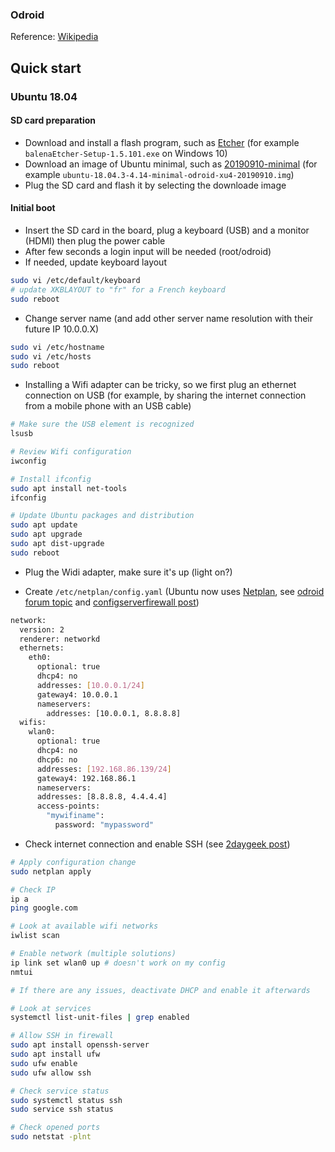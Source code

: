 ### Odroid

Reference: [Wikipedia](https://en.wikipedia.org/wiki/ODROID)

## Quick start

### Ubuntu 18.04

#### SD card preparation

- Download and install a flash program, such as [Etcher](https://www.balena.io/etcher/) (for example `balenaEtcher-Setup-1.5.101.exe` on Windows 10)
- Download an image of Ubuntu minimal, such as [20190910-minimal](https://wiki.odroid.com/odroid-xu4/os_images/linux/ubuntu_4.14/20190910-minimal) (for example `ubuntu-18.04.3-4.14-minimal-odroid-xu4-20190910.img`)
- Plug the SD card and flash it by selecting the downloade image

#### Initial boot

- Insert the SD card in the board, plug a keyboard (USB) and a monitor (HDMI) then plug the power cable
- After few seconds a login input will be needed (root/odroid)
- If needed, update keyboard layout

```bash
sudo vi /etc/default/keyboard
# update XKBLAYOUT to "fr" for a French keyboard
sudo reboot
```

- Change server name (and add other server name resolution with their future IP 10.0.0.X)

```bash
sudo vi /etc/hostname
sudo vi /etc/hosts
sudo reboot
```

- Installing a Wifi adapter can be tricky, so we first plug an ethernet connection on USB (for example, by sharing the internet connection from a mobile phone with an USB cable)

```bash
# Make sure the USB element is recognized
lsusb

# Review Wifi configuration
iwconfig

# Install ifconfig
sudo apt install net-tools
ifconfig

# Update Ubuntu packages and distribution
sudo apt update
sudo apt upgrade
sudo apt dist-upgrade
sudo reboot
```

- Plug the Widi adapter, make sure it's up (light on?)

- Create `/etc/netplan/config.yaml` (Ubuntu now uses [Netplan](https://netplan.io/), see [odroid forum topic](https://forum.odroid.com/viewtopic.php?t=30766) and [configserverfirewall post](https://www.configserverfirewall.com/ubuntu-linux/configure-ubuntu-server-static-ip-address/))
  
```bash
network:
  version: 2
  renderer: networkd
  ethernets:
    eth0:
      optional: true
      dhcp4: no
      addresses: [10.0.0.1/24]
      gateway4: 10.0.0.1
      nameservers:
        addresses: [10.0.0.1, 8.8.8.8]
  wifis:
    wlan0:
      optional: true
      dhcp4: no
      dhcp6: no
      addresses: [192.168.86.139/24]
      gateway4: 192.168.86.1
      nameservers:
      addresses: [8.8.8.8, 4.4.4.4]
      access-points:
        "mywifiname":
          password: "mypassword"
```
  
- Check internet connection and enable SSH (see [2daygeek post](https://www.2daygeek.com/enable-disable-up-down-nic-network-interface-port-linux-using-ifconfig-ifdown-ifup-ip-nmcli-nmtui/))

```bash
# Apply configuration change
sudo netplan apply

# Check IP
ip a
ping google.com

# Look at available wifi networks
iwlist scan

# Enable network (multiple solutions)
ip link set wlan0 up # doesn't work on my config
nmtui

# If there are any issues, deactivate DHCP and enable it afterwards

# Look at services
systemctl list-unit-files | grep enabled

# Allow SSH in firewall
sudo apt install openssh-server
sudo apt install ufw
sudo ufw enable
sudo ufw allow ssh

# Check service status
sudo systemctl status ssh
sudo service ssh status

# Check opened ports
sudo netstat -plnt
````
